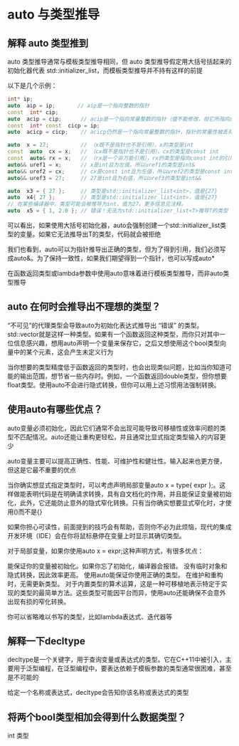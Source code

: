 # auto 与类型推导

## 解释 auto 类型推到

auto 类型推导通常与模板类型推导相同，但 auto 类型推导假定用大括号括起来的初始化器代表 std::initializer_list，而模板类型推导并不持有这样的前提

以下是几个示例：

```cpp
int* ip;
auto  aip = ip;       // aip是一个指向整数的指针
const  int* cip;
auto  acip = cip;      // acip是一个指向常量整数的指针（值不能修改，但它所指向的内存地址可以修改）
const  int* const  cicp = ip;
auto  acicp = cicp;    // acicp仍然是一个指向常量整数的指针，指针的常量性被丢弃

auto  x = 27;          // （x既不是指针也不是引用），x的类型是int
const  auto  cx = x;   // （cx既不是指针也不是引用），cx的类型是const int
const  auto& rx = x;   // （rx是一个非万能引用），rx的类型是指向const int的引用
auto&& uref1 = x;      // x是int且为左值，所以uref1的类型是int&
auto&& uref2 = cx;     // cx是const int且为左值，所以uref2的类型是const int&
auto&& uref3 = 27;     // 27是int且为右值，所以uref3的类型是int&&

auto  x3 = { 27 };     // 类型是std::initializer_list<int>，值是{27}
auto  x4{ 27 };        // 类型是std::initializer_list<int>，值是{27}
// 在某些编译器中，类型可能会被推导为int，值为27。更多信息见注释。
auto  x5 = { 1, 2.0 }; // 错误！无法为std::initializer_list<T>推导T的类型

```

可以看出，如果使用大括号初始化器，auto会强制创建一个std::initializer_list类型的变量。如果它无法推导出T的类型，代码就会被拒绝

我们也看到，auto可以为指针推导出正确的类型，但为了得到引用，我们必须写成auto&。为了保持一致性，如果我们期望得到一个指针，也可以写成auto*

在函数返回类型或lambda参数中使用auto意味着进行模板类型推导，而非auto类型推导

## auto 在何时会推导出不理想的类型？

“不可见”的代理类型会导致auto为初始化表达式推导出 “错误” 的类型。std::vector<bool>就是这样一种类型。如果有一个函数返回这种类型，而你只对其中一位信息感兴趣，想用auto声明一个变量来保存它，之后又想使用这个bool类型向量中的某个元素，这会产生未定义行为

当你想要的类型精度低于函数返回的类型时，也会出现类似问题，比如当你知道可能的输出范围，想节省一些内存时。例如，一个函数返回double类型，但你想要float类型。使用auto不会进行隐式转换，但你可以用上述习惯用法强制转换。

## 使用auto有哪些优点？

auto变量必须初始化，因此它们通常不会出现可能导致可移植性或效率问题的类型不匹配情况。auto还能让重构更轻松，并且通常比显式指定类型输入的内容更少

auto变量主要可以提高正确性、性能、可维护性和健壮性。输入起来也更方便，但这是它最不重要的优点

当你确实想显式指定类型时，可以考虑声明局部变量auto x = type{ expr };。这样做能表明代码是在明确请求转换，具有自文档化的作用，并且能保证变量被初始化，此外，它还能防止意外的隐式窄化转换。只有当你确实想要显式窄化时，才使用()而不是{}

如果你担心可读性，前面提到的技巧会有帮助，否则你不必为此烦恼，现代的集成开发环境（IDE）会在你将鼠标悬停在变量上时显示其确切类型。

对于局部变量，如果你使用auto x = expr;这种声明方式，有很多优点：

能保证你的变量被初始化。如果你忘了初始化，编译器会报错。
没有临时对象和隐式转换，因此效率更高。
使用auto能保证你使用正确的类型。
在维护和重构时，无需更新类型。
对于内置类型的算术运算，这是一种可移植地表示特定于实现的类型的最简单方法。这些类型可能因平台而异，使用auto还能确保不会意外出现有损的窄化转换。

你可以省略难以书写的类型，比如lambda表达式、迭代器等

## 解释一下decltype

decltype是一个关键字，用于查询变量或表达式的类型。它在C++11中被引入，主要用于泛型编程，在泛型编程中，要表达依赖于模板参数的类型通常很困难，甚至是不可能的

给定一个名称或表达式，decltype会告知你该名称或表达式的类型



## 将两个bool类型相加会得到什么数据类型？

int 类型
